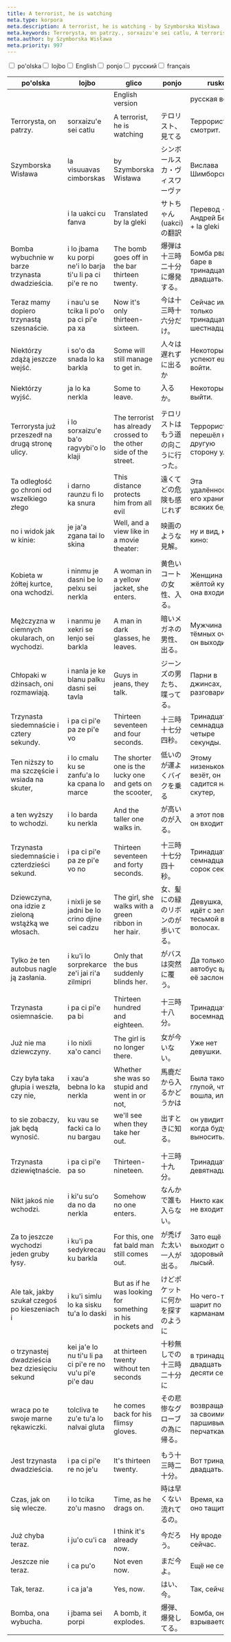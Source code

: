 ```yaml
---
title: A terrorist, he is watching
meta.type: korpora
meta.description: A terrorist, he is watching - by Szymborska Wisława
meta.keywords: Terrorysta, on patrzy., sorxaizu'e sei catlu, A terrorist, he is watching, テロリスト、見てる, Террорист, он смотрит., Terroriste, il nous regarde.
meta.author: by Szymborska Wisława
meta.priority: 997
---
```


<div class="w-full">
  <input
    type="checkbox"
    id="hide-column-po_olska"
    class="hide-column-checkbox-po_olska"
  />
  <label
    for="hide-column-po_olska"
    class="hide-column-button-po_olska float-left drop-shadow bg-blue-500 hover:bg-blue-600 focus:bg-blue-600 text-white font-bold leading-normal select-none py-2 px-4"
    >po'olska</label
  ><input
    type="checkbox"
    id="hide-column-lojbo"
    class="hide-column-checkbox-lojbo"
  />
  <label
    for="hide-column-lojbo"
    class="hide-column-button-lojbo float-left drop-shadow bg-blue-500 hover:bg-blue-600 focus:bg-blue-600 text-white font-bold leading-normal select-none py-2 px-4"
    >lojbo</label
  ><input
    type="checkbox"
    id="hide-column-glico"
    class="hide-column-checkbox-glico"
  />
  <label
    for="hide-column-glico"
    class="hide-column-button-glico float-left drop-shadow bg-blue-500 hover:bg-blue-600 focus:bg-blue-600 text-white font-bold leading-normal select-none py-2 px-4"
    >English</label
  ><input
    type="checkbox"
    id="hide-column-ponjo"
    class="hide-column-checkbox-ponjo"
  />
  <label
    for="hide-column-ponjo"
    class="hide-column-button-ponjo float-left drop-shadow bg-blue-500 hover:bg-blue-600 focus:bg-blue-600 text-white font-bold leading-normal select-none py-2 px-4"
    >ponjo</label
  ><input
    type="checkbox"
    id="hide-column-rusko"
    class="hide-column-checkbox-rusko"
  />
  <label
    for="hide-column-rusko"
    class="hide-column-button-rusko float-left drop-shadow bg-blue-500 hover:bg-blue-600 focus:bg-blue-600 text-white font-bold leading-normal select-none py-2 px-4"
    >русский</label
  ><input
    type="checkbox"
    id="hide-column-fraso"
    class="hide-column-checkbox-fraso"
  />
  <label
    for="hide-column-fraso"
    class="hide-column-button-fraso float-left drop-shadow bg-blue-500 hover:bg-blue-600 focus:bg-blue-600 text-white font-bold leading-normal select-none py-2 px-4"
    >français</label
  >
  <div class="clear-both" />
  <div class="w-full overflow-x-auto">
    <table
      class="mt-2 table-fixed max-w-full border font-light dark:border-neutral-500 text-left text-sm"
    >
      <thead class="border-b italic dark:border-neutral-500">
        <tr>
          <th scope="col" class="w-40 p-2 column-class-po_olska">po'olska</th>
          <th scope="col" class="w-40 p-2 column-class-lojbo">lojbo</th>
          <th scope="col" class="w-40 p-2 column-class-glico">glico</th>
          <th scope="col" class="w-40 p-2 column-class-ponjo">ponjo</th>
          <th scope="col" class="w-40 p-2 column-class-rusko">rusko</th>
          <th scope="col" class="w-40 p-2 column-class-fraso">fraso</th>
        </tr>
      </thead>
      <tbody>
        <tr
          class="border-b transition duration-300 ease-in-out hover:bg-neutral-100 dark:border-neutral-500 dark:hover:bg-neutral-100"
        >
          <td
            class="font-bold text-left align-text-top p-2 column-class-po_olska"
          ></td>
          <td
            class="font-bold text-left align-text-top p-2 column-class-lojbo"
          ></td>
          <td class="font-bold text-left align-text-top p-2 column-class-glico">
            English version
          </td>
          <td
            class="font-bold text-left align-text-top p-2 column-class-ponjo"
          ></td>
          <td class="font-bold text-left align-text-top p-2 column-class-rusko">
            русская версия
          </td>
          <td class="font-bold text-left align-text-top p-2 column-class-fraso">
            Version française
          </td>
        </tr>
        <tr
          class="border-b transition duration-300 ease-in-out hover:bg-neutral-100 dark:border-neutral-500 dark:hover:bg-neutral-100"
        >
          <td class="text-left align-text-top p-2 column-class-po_olska">
            Terrorysta, on patrzy.
          </td>
          <td class="text-left align-text-top p-2 column-class-lojbo">
            sorxaizu'e sei catlu
          </td>
          <td class="text-left align-text-top p-2 column-class-glico">
            A terrorist, he is watching
          </td>
          <td class="text-left align-text-top p-2 column-class-ponjo">
            テロリスト、見てる
          </td>
          <td class="text-left align-text-top p-2 column-class-rusko">
            Террорист, он смотрит.
          </td>
          <td class="text-left align-text-top p-2 column-class-fraso">
            Terroriste, il nous regarde.
          </td>
        </tr>
        <tr
          class="border-b transition duration-300 ease-in-out hover:bg-neutral-100 dark:border-neutral-500 dark:hover:bg-neutral-100"
        >
          <td class="text-left align-text-top p-2 column-class-po_olska">
            Szymborska Wisława
          </td>
          <td class="text-left align-text-top p-2 column-class-lojbo">
            la visuuavas cimborskas
          </td>
          <td class="text-left align-text-top p-2 column-class-glico">
            by Szymborska Wisława
          </td>
          <td class="text-left align-text-top p-2 column-class-ponjo">
            シンボールスカ・ヴィスワーヴァ
          </td>
          <td class="text-left align-text-top p-2 column-class-rusko">
            Вислава Шимборска
          </td>
          <td class="text-left align-text-top p-2 column-class-fraso">
            Szymborska Wisława
          </td>
        </tr>
        <tr
          class="border-b transition duration-300 ease-in-out hover:bg-neutral-100 dark:border-neutral-500 dark:hover:bg-neutral-100"
        >
          <td class="text-left align-text-top p-2 column-class-po_olska"></td>
          <td class="text-left align-text-top p-2 column-class-lojbo">
            i la uakci cu fanva
          </td>
          <td class="text-left align-text-top p-2 column-class-glico">
            Translated by la gleki
          </td>
          <td class="text-left align-text-top p-2 column-class-ponjo">
            サトちゃん(uakci)の翻訳
          </td>
          <td class="text-left align-text-top p-2 column-class-rusko">
            Перевод - Андрей Беккер + la gleki
          </td>
          <td class="text-left align-text-top p-2 column-class-fraso">
            Traduit par Deepl
          </td>
        </tr>
        <tr
          class="border-b transition duration-300 ease-in-out hover:bg-neutral-100 dark:border-neutral-500 dark:hover:bg-neutral-100"
        >
          <td class="text-left align-text-top p-2 column-class-po_olska">
            Bomba wybuchnie w barze trzynasta dwadzieścia.
          </td>
          <td class="text-left align-text-top p-2 column-class-lojbo">
            i lo jbama ku porpi ne'i lo barja ti'u li pa ci pi'e re no
          </td>
          <td class="text-left align-text-top p-2 column-class-glico">
            The bomb goes off in the bar thirteen twenty.
          </td>
          <td class="text-left align-text-top p-2 column-class-ponjo">
            爆弾は十三時二十分に爆発する。
          </td>
          <td class="text-left align-text-top p-2 column-class-rusko">
            Бомба рванёт в баре в тринадцать двадцать.
          </td>
          <td class="text-left align-text-top p-2 column-class-fraso">
            Une bombe explose dans un bar à treize heures vingt.
          </td>
        </tr>
        <tr
          class="border-b transition duration-300 ease-in-out hover:bg-neutral-100 dark:border-neutral-500 dark:hover:bg-neutral-100"
        >
          <td class="text-left align-text-top p-2 column-class-po_olska">
            Teraz mamy dopiero trzynastą szesnaście.
          </td>
          <td class="text-left align-text-top p-2 column-class-lojbo">
            i nau'u se tcika li po'o pa ci pi'e pa xa
          </td>
          <td class="text-left align-text-top p-2 column-class-glico">
            Now it's only thirteen-sixteen.
          </td>
          <td class="text-left align-text-top p-2 column-class-ponjo">
            今は十三時十六分だけ。
          </td>
          <td class="text-left align-text-top p-2 column-class-rusko">
            Сейчас имеем только тринадцать шестнадцать.
          </td>
          <td class="text-left align-text-top p-2 column-class-fraso">
            Il n'est plus que treize-seize.
          </td>
        </tr>
        <tr
          class="border-b transition duration-300 ease-in-out hover:bg-neutral-100 dark:border-neutral-500 dark:hover:bg-neutral-100"
        >
          <td class="text-left align-text-top p-2 column-class-po_olska">
            Niektórzy zdążą jeszcze wejść.
          </td>
          <td class="text-left align-text-top p-2 column-class-lojbo">
            i so'o da snada lo ka barkla
          </td>
          <td class="text-left align-text-top p-2 column-class-glico">
            Some will still manage to get in.
          </td>
          <td class="text-left align-text-top p-2 column-class-ponjo">
            人々は遅れずに出るか
          </td>
          <td class="text-left align-text-top p-2 column-class-rusko">
            Некоторые успеют ещё войти.
          </td>
          <td class="text-left align-text-top p-2 column-class-fraso">
            Certains parviendront encore à entrer.
          </td>
        </tr>
        <tr
          class="border-b transition duration-300 ease-in-out hover:bg-neutral-100 dark:border-neutral-500 dark:hover:bg-neutral-100"
        >
          <td class="text-left align-text-top p-2 column-class-po_olska">
            Niektórzy wyjść.
          </td>
          <td class="text-left align-text-top p-2 column-class-lojbo">
            ja lo ka nerkla
          </td>
          <td class="text-left align-text-top p-2 column-class-glico">
            Some to leave.
          </td>
          <td class="text-left align-text-top p-2 column-class-ponjo">
            入るか。
          </td>
          <td class="text-left align-text-top p-2 column-class-rusko">
            Некоторые выйти.
          </td>
          <td class="text-left align-text-top p-2 column-class-fraso">
            D'autres partiront.
          </td>
        </tr>
        <tr
          class="border-b transition duration-300 ease-in-out hover:bg-neutral-100 dark:border-neutral-500 dark:hover:bg-neutral-100"
        >
          <td class="text-left align-text-top p-2 column-class-po_olska"></td>
          <td class="text-left align-text-top p-2 column-class-lojbo"></td>
          <td class="text-left align-text-top p-2 column-class-glico"></td>
          <td class="text-left align-text-top p-2 column-class-ponjo"></td>
          <td class="text-left align-text-top p-2 column-class-rusko"></td>
          <td class="text-left align-text-top p-2 column-class-fraso"></td>
        </tr>
        <tr
          class="border-b transition duration-300 ease-in-out hover:bg-neutral-100 dark:border-neutral-500 dark:hover:bg-neutral-100"
        >
          <td class="text-left align-text-top p-2 column-class-po_olska">
            Terrorysta już przeszedł na drugą stronę ulicy.
          </td>
          <td class="text-left align-text-top p-2 column-class-lojbo">
            i lo sorxaizu'e ba'o ragvybi'o lo klaji
          </td>
          <td class="text-left align-text-top p-2 column-class-glico">
            The terrorist has already crossed to the other side of the street.
          </td>
          <td class="text-left align-text-top p-2 column-class-ponjo">
            テロリストはもう道の向こうに行った。
          </td>
          <td class="text-left align-text-top p-2 column-class-rusko">
            Террорист уже перешёл на другую сторону улицы.
          </td>
          <td class="text-left align-text-top p-2 column-class-fraso">
            Le terroriste est déjà passé de l'autre côté de la rue.
          </td>
        </tr>
        <tr
          class="border-b transition duration-300 ease-in-out hover:bg-neutral-100 dark:border-neutral-500 dark:hover:bg-neutral-100"
        >
          <td class="text-left align-text-top p-2 column-class-po_olska">
            Ta odległość go chroni od wszelkiego złego
          </td>
          <td class="text-left align-text-top p-2 column-class-lojbo">
            i darno raunzu fi lo ka snura
          </td>
          <td class="text-left align-text-top p-2 column-class-glico">
            This distance protects him from all evil
          </td>
          <td class="text-left align-text-top p-2 column-class-ponjo">
            遠くてどの危険も感じれず
          </td>
          <td class="text-left align-text-top p-2 column-class-rusko">
            Эта удалённость его хранит от всяких бед,
          </td>
          <td class="text-left align-text-top p-2 column-class-fraso">
            Cette distance le protège de tout mal
          </td>
        </tr>
        <tr
          class="border-b transition duration-300 ease-in-out hover:bg-neutral-100 dark:border-neutral-500 dark:hover:bg-neutral-100"
        >
          <td class="text-left align-text-top p-2 column-class-po_olska">
            no i widok jak w kinie:
          </td>
          <td class="text-left align-text-top p-2 column-class-lojbo">
            je ja'a zgana tai lo skina
          </td>
          <td class="text-left align-text-top p-2 column-class-glico">
            Well, and a view like in a movie theater:
          </td>
          <td class="text-left align-text-top p-2 column-class-ponjo">
            映画のような見解。
          </td>
          <td class="text-left align-text-top p-2 column-class-rusko">
            ну и вид, как в кино:
          </td>
          <td class="text-left align-text-top p-2 column-class-fraso">
            et une vue comme au cinéma :
          </td>
        </tr>
        <tr
          class="border-b transition duration-300 ease-in-out hover:bg-neutral-100 dark:border-neutral-500 dark:hover:bg-neutral-100"
        >
          <td class="text-left align-text-top p-2 column-class-po_olska"></td>
          <td class="text-left align-text-top p-2 column-class-lojbo"></td>
          <td class="text-left align-text-top p-2 column-class-glico"></td>
          <td class="text-left align-text-top p-2 column-class-ponjo"></td>
          <td class="text-left align-text-top p-2 column-class-rusko"></td>
          <td class="text-left align-text-top p-2 column-class-fraso"></td>
        </tr>
        <tr
          class="border-b transition duration-300 ease-in-out hover:bg-neutral-100 dark:border-neutral-500 dark:hover:bg-neutral-100"
        >
          <td class="text-left align-text-top p-2 column-class-po_olska">
            Kobieta w żółtej kurtce, ona wchodzi.
          </td>
          <td class="text-left align-text-top p-2 column-class-lojbo">
            i ninmu je dasni be lo pelxu sei nerkla
          </td>
          <td class="text-left align-text-top p-2 column-class-glico">
            A woman in a yellow jacket, she enters.
          </td>
          <td class="text-left align-text-top p-2 column-class-ponjo">
            黄色いコートの女性、入る。
          </td>
          <td class="text-left align-text-top p-2 column-class-rusko">
            Женщина в жёлтой куртке, она входит.
          </td>
          <td class="text-left align-text-top p-2 column-class-fraso">
            Une femme en veste jaune, elle entre.
          </td>
        </tr>
        <tr
          class="border-b transition duration-300 ease-in-out hover:bg-neutral-100 dark:border-neutral-500 dark:hover:bg-neutral-100"
        >
          <td class="text-left align-text-top p-2 column-class-po_olska">
            Mężczyzna w ciemnych okularach, on wychodzi.
          </td>
          <td class="text-left align-text-top p-2 column-class-lojbo">
            i nanmu je xekri se lenjo sei barkla
          </td>
          <td class="text-left align-text-top p-2 column-class-glico">
            A man in dark glasses, he leaves.
          </td>
          <td class="text-left align-text-top p-2 column-class-ponjo">
            暗いメガネの男性、出る。
          </td>
          <td class="text-left align-text-top p-2 column-class-rusko">
            Мужчина в тёмных очках, он выходит.
          </td>
          <td class="text-left align-text-top p-2 column-class-fraso">
            Un homme avec des lunettes noires, il sort.
          </td>
        </tr>
        <tr
          class="border-b transition duration-300 ease-in-out hover:bg-neutral-100 dark:border-neutral-500 dark:hover:bg-neutral-100"
        >
          <td class="text-left align-text-top p-2 column-class-po_olska">
            Chłopaki w dżinsach, oni rozmawiają.
          </td>
          <td class="text-left align-text-top p-2 column-class-lojbo">
            i nanla je ke blanu palku dasni sei tavla
          </td>
          <td class="text-left align-text-top p-2 column-class-glico">
            Guys in jeans, they talk.
          </td>
          <td class="text-left align-text-top p-2 column-class-ponjo">
            ジーンズの男たち、喋ってる。
          </td>
          <td class="text-left align-text-top p-2 column-class-rusko">
            Парни в джинсах, они разговаривают.
          </td>
          <td class="text-left align-text-top p-2 column-class-fraso">
            Des types en jeans, ils parlent.
          </td>
        </tr>
        <tr
          class="border-b transition duration-300 ease-in-out hover:bg-neutral-100 dark:border-neutral-500 dark:hover:bg-neutral-100"
        >
          <td class="text-left align-text-top p-2 column-class-po_olska">
            Trzynasta siedemnaście i cztery sekundy.
          </td>
          <td class="text-left align-text-top p-2 column-class-lojbo">
            i pa ci pi'e pa ze pi'e vo
          </td>
          <td class="text-left align-text-top p-2 column-class-glico">
            Thirteen seventeen and four seconds.
          </td>
          <td class="text-left align-text-top p-2 column-class-ponjo">
            十三時十七分四秒。
          </td>
          <td class="text-left align-text-top p-2 column-class-rusko">
            Тринадцать семнадцать и четыре секунды.
          </td>
          <td class="text-left align-text-top p-2 column-class-fraso">
            Treize dix-sept et quatre secondes.
          </td>
        </tr>
        <tr
          class="border-b transition duration-300 ease-in-out hover:bg-neutral-100 dark:border-neutral-500 dark:hover:bg-neutral-100"
        >
          <td class="text-left align-text-top p-2 column-class-po_olska">
            Ten niższy to ma szczęście i wsiada na skuter,
          </td>
          <td class="text-left align-text-top p-2 column-class-lojbo">
            i lo cmalu ku se zanfu'a lo ka cpana lo marce
          </td>
          <td class="text-left align-text-top p-2 column-class-glico">
            The shorter one is the lucky one and gets on the scooter,
          </td>
          <td class="text-left align-text-top p-2 column-class-ponjo">
            低いのが運よくバイクを乗る
          </td>
          <td class="text-left align-text-top p-2 column-class-rusko">
            Этому низенькому везёт, он садится на скутер,
          </td>
          <td class="text-left align-text-top p-2 column-class-fraso">
            Le plus petit a de la chance et monte sur le scooter,
          </td>
        </tr>
        <tr
          class="border-b transition duration-300 ease-in-out hover:bg-neutral-100 dark:border-neutral-500 dark:hover:bg-neutral-100"
        >
          <td class="text-left align-text-top p-2 column-class-po_olska">
            a ten wyższy to wchodzi.
          </td>
          <td class="text-left align-text-top p-2 column-class-lojbo">
            i lo barda ku nerkla
          </td>
          <td class="text-left align-text-top p-2 column-class-glico">
            And the taller one walks in.
          </td>
          <td class="text-left align-text-top p-2 column-class-ponjo">
            が高いのが入る。
          </td>
          <td class="text-left align-text-top p-2 column-class-rusko">
            а этот повыше, он входит.
          </td>
          <td class="text-left align-text-top p-2 column-class-fraso">
            et le plus grand monte.
          </td>
        </tr>
        <tr
          class="border-b transition duration-300 ease-in-out hover:bg-neutral-100 dark:border-neutral-500 dark:hover:bg-neutral-100"
        >
          <td class="text-left align-text-top p-2 column-class-po_olska"></td>
          <td class="text-left align-text-top p-2 column-class-lojbo"></td>
          <td class="text-left align-text-top p-2 column-class-glico"></td>
          <td class="text-left align-text-top p-2 column-class-ponjo"></td>
          <td class="text-left align-text-top p-2 column-class-rusko"></td>
          <td class="text-left align-text-top p-2 column-class-fraso"></td>
        </tr>
        <tr
          class="border-b transition duration-300 ease-in-out hover:bg-neutral-100 dark:border-neutral-500 dark:hover:bg-neutral-100"
        >
          <td class="text-left align-text-top p-2 column-class-po_olska">
            Trzynasta siedemnaście i czterdzieści sekund.
          </td>
          <td class="text-left align-text-top p-2 column-class-lojbo">
            i pa ci pi'e pa ze pi'e vo no
          </td>
          <td class="text-left align-text-top p-2 column-class-glico">
            Thirteen seventeen and forty seconds.
          </td>
          <td class="text-left align-text-top p-2 column-class-ponjo">
            十三時十七分四十秒。
          </td>
          <td class="text-left align-text-top p-2 column-class-rusko">
            Тринадцать семнадцать и сорок секунд.
          </td>
          <td class="text-left align-text-top p-2 column-class-fraso">
            Treize dix-sept et quarante secondes.
          </td>
        </tr>
        <tr
          class="border-b transition duration-300 ease-in-out hover:bg-neutral-100 dark:border-neutral-500 dark:hover:bg-neutral-100"
        >
          <td class="text-left align-text-top p-2 column-class-po_olska">
            Dziewczyna, ona idzie z zieloną wstążką we włosach.
          </td>
          <td class="text-left align-text-top p-2 column-class-lojbo">
            i nixli je se jadni be lo crino djine sei cadzu
          </td>
          <td class="text-left align-text-top p-2 column-class-glico">
            The girl, she walks with a green ribbon in her hair.
          </td>
          <td class="text-left align-text-top p-2 column-class-ponjo">
            女、髪にの緑のリボンのが歩いてる。
          </td>
          <td class="text-left align-text-top p-2 column-class-rusko">
            Девушка, она идёт с зелёной тесьмой в волосах.
          </td>
          <td class="text-left align-text-top p-2 column-class-fraso">
            La fille marche avec un ruban vert dans les cheveux.
          </td>
        </tr>
        <tr
          class="border-b transition duration-300 ease-in-out hover:bg-neutral-100 dark:border-neutral-500 dark:hover:bg-neutral-100"
        >
          <td class="text-left align-text-top p-2 column-class-po_olska">
            Tylko że ten autobus nagle ją zasłania.
          </td>
          <td class="text-left align-text-top p-2 column-class-lojbo">
            i ku'i lo sorprekarce ze'i jai ri'a zilmipri
          </td>
          <td class="text-left align-text-top p-2 column-class-glico">
            Only that the bus suddenly blinds her.
          </td>
          <td class="text-left align-text-top p-2 column-class-ponjo">
            がバスは突然に覆う。
          </td>
          <td class="text-left align-text-top p-2 column-class-rusko">
            Да только вот автобус вдруг её заслоняет.
          </td>
          <td class="text-left align-text-top p-2 column-class-fraso">
            Mais le bus l'aveugle soudain.
          </td>
        </tr>
        <tr
          class="border-b transition duration-300 ease-in-out hover:bg-neutral-100 dark:border-neutral-500 dark:hover:bg-neutral-100"
        >
          <td class="text-left align-text-top p-2 column-class-po_olska"></td>
          <td class="text-left align-text-top p-2 column-class-lojbo"></td>
          <td class="text-left align-text-top p-2 column-class-glico"></td>
          <td class="text-left align-text-top p-2 column-class-ponjo"></td>
          <td class="text-left align-text-top p-2 column-class-rusko"></td>
          <td class="text-left align-text-top p-2 column-class-fraso"></td>
        </tr>
        <tr
          class="border-b transition duration-300 ease-in-out hover:bg-neutral-100 dark:border-neutral-500 dark:hover:bg-neutral-100"
        >
          <td class="text-left align-text-top p-2 column-class-po_olska">
            Trzynasta osiemnaście.
          </td>
          <td class="text-left align-text-top p-2 column-class-lojbo">
            i pa ci pi'e pa bi
          </td>
          <td class="text-left align-text-top p-2 column-class-glico">
            Thirteen hundred and eighteen.
          </td>
          <td class="text-left align-text-top p-2 column-class-ponjo">
            十三時十八分。
          </td>
          <td class="text-left align-text-top p-2 column-class-rusko">
            Тринадцать восемнадцать.
          </td>
          <td class="text-left align-text-top p-2 column-class-fraso">
            Treize dix-huit.
          </td>
        </tr>
        <tr
          class="border-b transition duration-300 ease-in-out hover:bg-neutral-100 dark:border-neutral-500 dark:hover:bg-neutral-100"
        >
          <td class="text-left align-text-top p-2 column-class-po_olska">
            Już nie ma dziewczyny.
          </td>
          <td class="text-left align-text-top p-2 column-class-lojbo">
            i lo nixli xa'o canci
          </td>
          <td class="text-left align-text-top p-2 column-class-glico">
            The girl is no longer there.
          </td>
          <td class="text-left align-text-top p-2 column-class-ponjo">
            女が今いない。
          </td>
          <td class="text-left align-text-top p-2 column-class-rusko">
            Уже нет девушки.
          </td>
          <td class="text-left align-text-top p-2 column-class-fraso">
            La fille a disparu.
          </td>
        </tr>
        <tr
          class="border-b transition duration-300 ease-in-out hover:bg-neutral-100 dark:border-neutral-500 dark:hover:bg-neutral-100"
        >
          <td class="text-left align-text-top p-2 column-class-po_olska">
            Czy była taka głupia i weszła, czy nie,
          </td>
          <td class="text-left align-text-top p-2 column-class-lojbo">
            i xau'a bebna lo ka nerkla
          </td>
          <td class="text-left align-text-top p-2 column-class-glico">
            Whether she was so stupid and went in or not,
          </td>
          <td class="text-left align-text-top p-2 column-class-ponjo">
            馬鹿だから入るかどうかは
          </td>
          <td class="text-left align-text-top p-2 column-class-rusko">
            Была такой глупой, что вошла, или нет,
          </td>
          <td class="text-left align-text-top p-2 column-class-fraso">
            Qu'elle ait été stupide et qu'elle soit entrée ou non,
          </td>
        </tr>
        <tr
          class="border-b transition duration-300 ease-in-out hover:bg-neutral-100 dark:border-neutral-500 dark:hover:bg-neutral-100"
        >
          <td class="text-left align-text-top p-2 column-class-po_olska">
            to sie zobaczy, jak będą wynosić.
          </td>
          <td class="text-left align-text-top p-2 column-class-lojbo">
            ku vau se facki ca lo nu bargau
          </td>
          <td class="text-left align-text-top p-2 column-class-glico">
            we'll see when they take her out.
          </td>
          <td class="text-left align-text-top p-2 column-class-ponjo">
            出すときに知る。
          </td>
          <td class="text-left align-text-top p-2 column-class-rusko">
            он увидит, когда будут выносить.
          </td>
          <td class="text-left align-text-top p-2 column-class-fraso">
            nous le verrons quand ils la sortiront.
          </td>
        </tr>
        <tr
          class="border-b transition duration-300 ease-in-out hover:bg-neutral-100 dark:border-neutral-500 dark:hover:bg-neutral-100"
        >
          <td class="text-left align-text-top p-2 column-class-po_olska"></td>
          <td class="text-left align-text-top p-2 column-class-lojbo"></td>
          <td class="text-left align-text-top p-2 column-class-glico"></td>
          <td class="text-left align-text-top p-2 column-class-ponjo"></td>
          <td class="text-left align-text-top p-2 column-class-rusko"></td>
          <td class="text-left align-text-top p-2 column-class-fraso"></td>
        </tr>
        <tr
          class="border-b transition duration-300 ease-in-out hover:bg-neutral-100 dark:border-neutral-500 dark:hover:bg-neutral-100"
        >
          <td class="text-left align-text-top p-2 column-class-po_olska">
            Trzynasta dziewiętnaście.
          </td>
          <td class="text-left align-text-top p-2 column-class-lojbo">
            i pa ci pi'e pa so
          </td>
          <td class="text-left align-text-top p-2 column-class-glico">
            Thirteen-nineteen.
          </td>
          <td class="text-left align-text-top p-2 column-class-ponjo">
            十三時十九分。
          </td>
          <td class="text-left align-text-top p-2 column-class-rusko">
            Тринадцать девятнадцать.
          </td>
          <td class="text-left align-text-top p-2 column-class-fraso">
            Treize dix-neuf.
          </td>
        </tr>
        <tr
          class="border-b transition duration-300 ease-in-out hover:bg-neutral-100 dark:border-neutral-500 dark:hover:bg-neutral-100"
        >
          <td class="text-left align-text-top p-2 column-class-po_olska">
            Nikt jakoś nie wchodzi.
          </td>
          <td class="text-left align-text-top p-2 column-class-lojbo">
            i ki'u su'o da no da nerkla
          </td>
          <td class="text-left align-text-top p-2 column-class-glico">
            Somehow no one enters.
          </td>
          <td class="text-left align-text-top p-2 column-class-ponjo">
            なんかで誰も入らない。
          </td>
          <td class="text-left align-text-top p-2 column-class-rusko">
            Никто как-то не входит.
          </td>
          <td class="text-left align-text-top p-2 column-class-fraso">
            Personne n'arrive à entrer.
          </td>
        </tr>
        <tr
          class="border-b transition duration-300 ease-in-out hover:bg-neutral-100 dark:border-neutral-500 dark:hover:bg-neutral-100"
        >
          <td class="text-left align-text-top p-2 column-class-po_olska">
            Za to jeszcze wychodzi jeden gruby łysy.
          </td>
          <td class="text-left align-text-top p-2 column-class-lojbo">
            i ku'i pa sedykrecau ku barkla
          </td>
          <td class="text-left align-text-top p-2 column-class-glico">
            For this, one fat bald man still comes out.
          </td>
          <td class="text-left align-text-top p-2 column-class-ponjo">
            が禿げた太い一人が出る。
          </td>
          <td class="text-left align-text-top p-2 column-class-rusko">
            Зато ещё выходит один здоровый лысый.
          </td>
          <td class="text-left align-text-top p-2 column-class-fraso">
            Un gros homme chauve sort quand même.
          </td>
        </tr>
        <tr
          class="border-b transition duration-300 ease-in-out hover:bg-neutral-100 dark:border-neutral-500 dark:hover:bg-neutral-100"
        >
          <td class="text-left align-text-top p-2 column-class-po_olska">
            Ale tak, jakby szukał czegoś po kieszeniach i
          </td>
          <td class="text-left align-text-top p-2 column-class-lojbo">
            i ku'i simlu lo ka sisku tu'a lo daski
          </td>
          <td class="text-left align-text-top p-2 column-class-glico">
            But as if he was looking for something in his pockets and
          </td>
          <td class="text-left align-text-top p-2 column-class-ponjo">
            けどポケットに何かを探すのように
          </td>
          <td class="text-left align-text-top p-2 column-class-rusko">
            Но чего-то шарит по карманам и
          </td>
          <td class="text-left align-text-top p-2 column-class-fraso">
            Mais c'est comme s'il cherchait quelque chose dans ses poches.
          </td>
        </tr>
        <tr
          class="border-b transition duration-300 ease-in-out hover:bg-neutral-100 dark:border-neutral-500 dark:hover:bg-neutral-100"
        >
          <td class="text-left align-text-top p-2 column-class-po_olska">
            o trzynastej dwadzieścia bez dziesięciu sekund
          </td>
          <td class="text-left align-text-top p-2 column-class-lojbo">
            kei ja'e lo nu ti'u li pa ci pi'e re no vu'u pi'e pi'e dau
          </td>
          <td class="text-left align-text-top p-2 column-class-glico">
            at thirteen twenty without ten seconds
          </td>
          <td class="text-left align-text-top p-2 column-class-ponjo">
            十秒無しでの十三時二十分に
          </td>
          <td class="text-left align-text-top p-2 column-class-rusko">
            в тринадцать двадцать без десяти секунд
          </td>
          <td class="text-left align-text-top p-2 column-class-fraso">
            à treize heures vingt sans dix secondes
          </td>
        </tr>
        <tr
          class="border-b transition duration-300 ease-in-out hover:bg-neutral-100 dark:border-neutral-500 dark:hover:bg-neutral-100"
        >
          <td class="text-left align-text-top p-2 column-class-po_olska">
            wraca po te swoje marne rękawiczki.
          </td>
          <td class="text-left align-text-top p-2 column-class-lojbo">
            tolcliva te zu'e tu'a lo nalvai gluta
          </td>
          <td class="text-left align-text-top p-2 column-class-glico">
            he comes back for his flimsy gloves.
          </td>
          <td class="text-left align-text-top p-2 column-class-ponjo">
            その悲惨なグローブの為に帰る。
          </td>
          <td class="text-left align-text-top p-2 column-class-rusko">
            возвращается за своими паршивыми перчатками.
          </td>
          <td class="text-left align-text-top p-2 column-class-fraso">
            il revient chercher ses pauvres gants.
          </td>
        </tr>
        <tr
          class="border-b transition duration-300 ease-in-out hover:bg-neutral-100 dark:border-neutral-500 dark:hover:bg-neutral-100"
        >
          <td class="text-left align-text-top p-2 column-class-po_olska"></td>
          <td class="text-left align-text-top p-2 column-class-lojbo"></td>
          <td class="text-left align-text-top p-2 column-class-glico"></td>
          <td class="text-left align-text-top p-2 column-class-ponjo"></td>
          <td class="text-left align-text-top p-2 column-class-rusko"></td>
          <td class="text-left align-text-top p-2 column-class-fraso"></td>
        </tr>
        <tr
          class="border-b transition duration-300 ease-in-out hover:bg-neutral-100 dark:border-neutral-500 dark:hover:bg-neutral-100"
        >
          <td class="text-left align-text-top p-2 column-class-po_olska">
            Jest trzynasta dwadzieścia.
          </td>
          <td class="text-left align-text-top p-2 column-class-lojbo">
            i pa ci pi'e re no je'u
          </td>
          <td class="text-left align-text-top p-2 column-class-glico">
            It's thirteen twenty.
          </td>
          <td class="text-left align-text-top p-2 column-class-ponjo">
            もう十三時二十分。
          </td>
          <td class="text-left align-text-top p-2 column-class-rusko">
            Вот тринадцать двадцать.
          </td>
          <td class="text-left align-text-top p-2 column-class-fraso">
            Il est treize heures vingt.
          </td>
        </tr>
        <tr
          class="border-b transition duration-300 ease-in-out hover:bg-neutral-100 dark:border-neutral-500 dark:hover:bg-neutral-100"
        >
          <td class="text-left align-text-top p-2 column-class-po_olska">
            Czas, jak on się wlecze.
          </td>
          <td class="text-left align-text-top p-2 column-class-lojbo">
            i lo tcika zo'u masno
          </td>
          <td class="text-left align-text-top p-2 column-class-glico">
            Time, as he drags on.
          </td>
          <td class="text-left align-text-top p-2 column-class-ponjo">
            時は早くない流れてるの。
          </td>
          <td class="text-left align-text-top p-2 column-class-rusko">
            Время, как же оно тащится.
          </td>
          <td class="text-left align-text-top p-2 column-class-fraso">
            Le temps, comme il traîne.
          </td>
        </tr>
        <tr
          class="border-b transition duration-300 ease-in-out hover:bg-neutral-100 dark:border-neutral-500 dark:hover:bg-neutral-100"
        >
          <td class="text-left align-text-top p-2 column-class-po_olska">
            Już chyba teraz.
          </td>
          <td class="text-left align-text-top p-2 column-class-lojbo">
            i ju'o cu'i ca
          </td>
          <td class="text-left align-text-top p-2 column-class-glico">
            I think it's already now.
          </td>
          <td class="text-left align-text-top p-2 column-class-ponjo">
            今だろう。
          </td>
          <td class="text-left align-text-top p-2 column-class-rusko">
            Ну вроде сейчас.
          </td>
          <td class="text-left align-text-top p-2 column-class-fraso">
            Je crois que c'est déjà maintenant.
          </td>
        </tr>
        <tr
          class="border-b transition duration-300 ease-in-out hover:bg-neutral-100 dark:border-neutral-500 dark:hover:bg-neutral-100"
        >
          <td class="text-left align-text-top p-2 column-class-po_olska">
            Jeszcze nie teraz.
          </td>
          <td class="text-left align-text-top p-2 column-class-lojbo">
            i ca pu'o
          </td>
          <td class="text-left align-text-top p-2 column-class-glico">
            Not even now.
          </td>
          <td class="text-left align-text-top p-2 column-class-ponjo">
            まだ今よ。
          </td>
          <td class="text-left align-text-top p-2 column-class-rusko">
            Ещё не сейчас.
          </td>
          <td class="text-left align-text-top p-2 column-class-fraso">
            Pas encore maintenant.
          </td>
        </tr>
        <tr
          class="border-b transition duration-300 ease-in-out hover:bg-neutral-100 dark:border-neutral-500 dark:hover:bg-neutral-100"
        >
          <td class="text-left align-text-top p-2 column-class-po_olska">
            Tak, teraz.
          </td>
          <td class="text-left align-text-top p-2 column-class-lojbo">
            i ca ja'a
          </td>
          <td class="text-left align-text-top p-2 column-class-glico">
            Yes, now.
          </td>
          <td class="text-left align-text-top p-2 column-class-ponjo">
            はい、今。
          </td>
          <td class="text-left align-text-top p-2 column-class-rusko">
            Так, сейчас.
          </td>
          <td class="text-left align-text-top p-2 column-class-fraso">
            Oui, maintenant.
          </td>
        </tr>
        <tr
          class="border-b transition duration-300 ease-in-out hover:bg-neutral-100 dark:border-neutral-500 dark:hover:bg-neutral-100"
        >
          <td class="text-left align-text-top p-2 column-class-po_olska">
            Bomba, ona wybucha.
          </td>
          <td class="text-left align-text-top p-2 column-class-lojbo">
            i jbama sei porpi
          </td>
          <td class="text-left align-text-top p-2 column-class-glico">
            A bomb, it explodes.
          </td>
          <td class="text-left align-text-top p-2 column-class-ponjo">
            爆弾、爆発してる。
          </td>
          <td class="text-left align-text-top p-2 column-class-rusko">
            Бомба, она взрывается.
          </td>
          <td class="text-left align-text-top p-2 column-class-fraso">
            Une bombe, elle explose.
          </td>
        </tr>
      </tbody>
    </table>
  </div>
</div>
